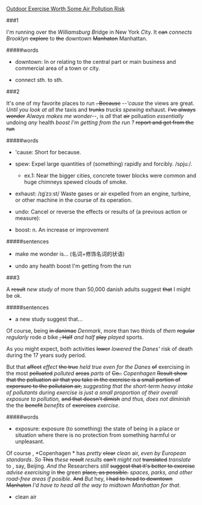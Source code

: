 [Outdoor Exercise Worth Some Air Pollution Risk](http://www.scientificamerican.com/podcast/episode/outdoor-exercise-worth-some-air-pollution-risk/)

###1

I'm running over the *Williamsburg* *B*ridge in New York *C*ity. It ~~can~~ *connects* *Brooklyn* ~~explore~~ to ~~the~~ downtown ~~Manhaton~~ Manhattan.

#####words

* downtown: In or relating to the central part or main business and commercial area of a town or city.

* connect sth. to sth.

###2

It's one of my favorite places to run ~~. Because~~ *--'cause* the views are great. *Until you look at all the* taxis and ~~trunks~~ *trucks spewing*  exhaust. ~~I've always wonder~~ *Always makes me wonder--*, is *all* that ~~air~~ polluation *essentially* undoing *any* health *boost* *I'm getting from the run ?* ~~report and get from the run~~

#####words

* 'cause: Short for because.

* spew: Expel large quantities of (something) rapidly and forcibly. /spjuː/. 

  * ex.1: Near the bigger cities, concrete tower blocks were common and huge chimneys spewed clouds of smoke.

* exhaust: /ɪɡˈzɔːst/ Waste gases or air expelled from an engine, turbine, or other machine in the course of its operation. 

* undo: Cancel or reverse the effects or results of (a previous action or measure):

* boost: n. An increase or improvement



#####sentences

* make me wonder is... (名词+修饰名词的状语)

*  undo any health boost I'm getting from the run

###3

A ~~result~~ *new study* of more than 50,000 danish adults suggest ~~that~~ I might be ok.

#####sentences

* a new study suggest that...

Of course, being ~~in danimac~~ *Denmark*, more than two thirds of *them* ~~regular~~ *regularly* rode *a* bike ~~, Half~~ *and half* ~~play~~ *played* sports.

As you might expect, both activities ~~lower~~ *lowered* the *Danes'* risk of death during the 17 years sudy period.

 But that ~~affect~~ *effect*  ~~the true~~ *held true* *even for the Danes* ~~of~~ exercising in the most ~~polluated~~ *polluted* ~~areas~~ *parts* of ~~Co..~~ *Copenhagen* ~~Result show that the polluation air that you take in the exercise is a small portion of exporsure to the pollutaion air,~~ *suggesting that the short-term heavy intake of pollutants during exercise is just a small proportion of their overall exposure to pollution,* ~~and that doesn't dimish~~ *and thus, does not diminish* the  the ~~benefit~~ *benefits* of ~~exercises~~ *exercise*.

#####words

* exposure: exposure (to something) the state of being in a place or situation where there is no protection from something harmful or unpleasant.

Of course , *Copenhagen *  has *pretty* ~~clear~~ *clean* air, *even by European standards*. *So* ~~This~~ *these* ~~result~~ *results* ~~can't~~ *might not* ~~translated~~ *translate* to , say, Beijing. *And the* Researchers *still* ~~suggest that it's better to exercise~~ *advise exercising* in ~~the~~ green ~~place, as possible.~~ *spaces, parks, and other road-free areas if posible*.  ~~And~~ *But* hey, ~~I had to head to downtown Manhaton~~ *I'd have to head all the way to midtown Manhattan for that*.

* clean air
